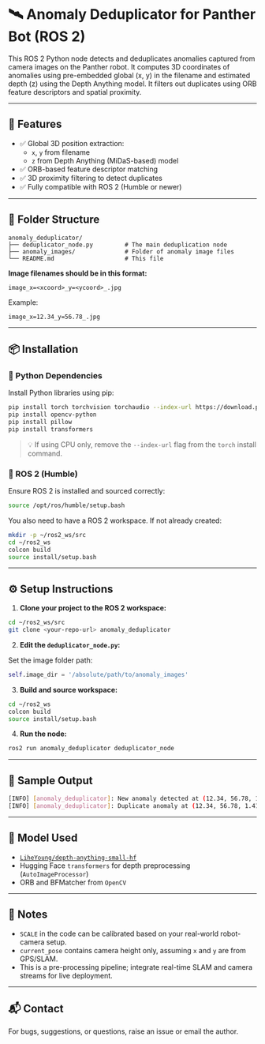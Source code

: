 
# 🛰️ Anomaly Deduplicator for Panther Bot (ROS 2)

This ROS 2 Python node detects and deduplicates anomalies captured from camera images on the Panther robot. It computes 3D coordinates of anomalies using pre-embedded global (x, y) in the filename and estimated depth (z) using the Depth Anything model. It filters out duplicates using ORB feature descriptors and spatial proximity.

---

## 🚀 Features

- ✅ Global 3D position extraction:
  - `x`, `y` from filename
  - `z` from Depth Anything (MiDaS-based) model
- ✅ ORB-based feature descriptor matching
- ✅ 3D proximity filtering to detect duplicates
- ✅ Fully compatible with ROS 2 (Humble or newer)

---

## 🧱 Folder Structure

```
anomaly_deduplicator/
├── deduplicator_node.py         # The main deduplication node
├── anomaly_images/              # Folder of anomaly image files
└── README.md                    # This file
```

**Image filenames should be in this format:**
```
image_x=<xcoord>_y=<ycoord>_.jpg
```

Example:
```
image_x=12.34_y=56.78_.jpg
```

---

## 📦 Installation

### 🐍 Python Dependencies

Install Python libraries using pip:

```bash
pip install torch torchvision torchaudio --index-url https://download.pytorch.org/whl/cu118
pip install opencv-python
pip install pillow
pip install transformers
```

> 💡 If using CPU only, remove the `--index-url` flag from the `torch` install command.

### 🧪 ROS 2 (Humble)

Ensure ROS 2 is installed and sourced correctly:

```bash
source /opt/ros/humble/setup.bash
```

You also need to have a ROS 2 workspace. If not already created:

```bash
mkdir -p ~/ros2_ws/src
cd ~/ros2_ws
colcon build
source install/setup.bash
```

---

## ⚙️ Setup Instructions

1. **Clone your project to the ROS 2 workspace:**

```bash
cd ~/ros2_ws/src
git clone <your-repo-url> anomaly_deduplicator
```

2. **Edit the `deduplicator_node.py`:**

Set the image folder path:
```python
self.image_dir = '/absolute/path/to/anomaly_images'
```

3. **Build and source workspace:**

```bash
cd ~/ros2_ws
colcon build
source install/setup.bash
```

4. **Run the node:**

```bash
ros2 run anomaly_deduplicator deduplicator_node
```

---

## 📌 Sample Output

```bash
[INFO] [anomaly_deduplicator]: New anomaly detected at (12.34, 56.78, 1.41)
[INFO] [anomaly_deduplicator]: Duplicate anomaly at (12.34, 56.78, 1.41)
```

---

## 🧠 Model Used

- [`LiheYoung/depth-anything-small-hf`](https://huggingface.co/LiheYoung/depth-anything-small-hf)
- Hugging Face `transformers` for depth preprocessing (`AutoImageProcessor`)
- ORB and BFMatcher from `OpenCV`

---

## 📎 Notes

- `SCALE` in the code can be calibrated based on your real-world robot-camera setup.
- `current_pose` contains camera height only, assuming `x` and `y` are from GPS/SLAM.
- This is a pre-processing pipeline; integrate real-time SLAM and camera streams for live deployment.

---

## 📬 Contact

For bugs, suggestions, or questions, raise an issue or email the author.

